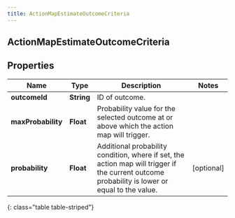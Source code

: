 ```yaml
---
title: ActionMapEstimateOutcomeCriteria
---
```

## ActionMapEstimateOutcomeCriteria


## Properties

| Name | Type | Description | Notes |
| ------------ | ------------- | ------------- | ------------- |
| **outcomeId** | <!----><!---->**String**<!----> | ID of outcome. |  |
| **maxProbability** | <!----><!---->**Float**<!----> | Probability value for the selected outcome at or above which the action map will trigger. |  |
| **probability** | <!----><!---->**Float**<!----> | Additional probability condition, where if set, the action map will trigger if the current outcome probability is lower or equal to the value. |  [optional] |
{: class="table table-striped"}



